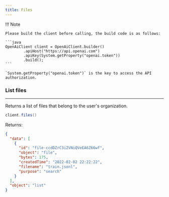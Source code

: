 ```yaml
---
title: Files
---
```


!!! Note

    Please build the client before calling, the build code is as follows:

    ```java
    OpenAiClient client = OpenAiClient.builder()
            .apiHost("https://api.openai.com")
            .apiKey(System.getProperty("openai.token"))
            .build();
    ```

    `System.getProperty("openai.token")` is the key to access the API authorization.

### List files

---

Returns a list of files that belong to the user's organization.

```java
client.files()
```

Returns:

```json
{
  "data": [
    {
      "id": "file-ccdDZrC3iZVNiQVeEA6Z66wf",
      "object": "file",
      "bytes": 175,
      "createdTime": "2022-02-02 22:22:22",
      "filename": "train.jsonl",
      "purpose": "search"
    }
  ],
  "object": "list"
}
```
